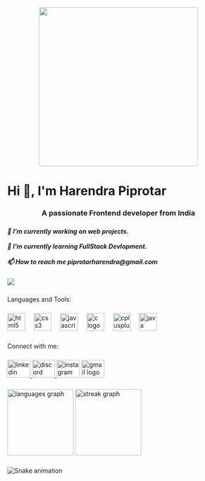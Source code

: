 <div align="center">
  <img height="360" src="https://swall.teahub.io/photos/small/284-2840046_photo-wallpaper-computer-the-room-hacker-the-world.jpg"  />
</div>

###

<h1 align="left">Hi 👋, I'm Harendra Piprotar</h1>

###

<h3 align="center">A passionate Frontend developer from India</h3>

###

<h5 align="left">🔭 I’m currently working on web projects.<br><br>🌱 I’m currently learning FullStack Devlopment.<br><br>📫 How to reach me piprotarharendra@gmail.com</h5>

###

<div align="left">
  <img src="https://visitor-badge.laobi.icu/badge?page_id=Harendracode13.Harendracode13&left_color=cornflowerblue&right_color=blue"  />
</div>

###

<p align="left">Languages and Tools:</p>

###

<div align="left">
  <img src="https://cdn.jsdelivr.net/gh/devicons/devicon/icons/html5/html5-original.svg" height="40" alt="html5 logo"  />
  <img width="12" />
  <img src="https://cdn.jsdelivr.net/gh/devicons/devicon/icons/css3/css3-original.svg" height="40" alt="css3 logo"  />
  <img width="12" />
  <img src="https://cdn.jsdelivr.net/gh/devicons/devicon/icons/javascript/javascript-original.svg" height="40" alt="javascript logo"  />
  <img width="12" />
  <img src="https://cdn.jsdelivr.net/gh/devicons/devicon/icons/c/c-original.svg" height="40" alt="c logo"  />
  <img width="12" />
  <img src="https://cdn.jsdelivr.net/gh/devicons/devicon/icons/cplusplus/cplusplus-original.svg" height="40" alt="cplusplus logo"  />
  <img width="12" />
  <img src="https://cdn.jsdelivr.net/gh/devicons/devicon/icons/java/java-original.svg" height="40" alt="java logo"  />
</div>

###

<p align="left">Connect with me:</p>

###

<div align="left">
  <a href="https://www.linkedin.com/feed/" target="_blank">
    <img src="https://raw.githubusercontent.com/maurodesouza/profile-readme-generator/master/src/assets/icons/social/linkedin/default.svg" width="52" height="40" alt="linkedin logo"  />
  </a>
  <a href="https://discord.com/channels/@me" target="_blank">
    <img src="https://raw.githubusercontent.com/maurodesouza/profile-readme-generator/master/src/assets/icons/social/discord/default.svg" width="52" height="40" alt="discord logo"  />
  </a>
  <img src="https://raw.githubusercontent.com/maurodesouza/profile-readme-generator/master/src/assets/icons/social/instagram/default.svg" width="52" height="40" alt="instagram logo"  />
  <a href="https://mail.google.com/mail/u/0/#inbox" target="_blank">
    <img src="https://raw.githubusercontent.com/maurodesouza/profile-readme-generator/master/src/assets/icons/social/gmail/default.svg" width="52" height="40" alt="gmail logo"  />
  </a>
</div>

###

<div align="left">
  <img src="https://github-readme-stats.vercel.app/api/top-langs?username=Harendracode13&locale=en&hide_title=false&layout=compact&card_width=320&langs_count=5&theme=dracula&hide_border=false&order=2" height="150" alt="languages graph"  />
  <img src="https://streak-stats.demolab.com?user=Harendracode13&locale=en&mode=daily&theme=dark&hide_border=false&border_radius=11&order=3" height="150" alt="streak graph"  />
</div>

###

<img src="https://raw.githubusercontent.com/Harendracode13/Harendracode13/output/snake.svg" alt="Snake animation" />

###
